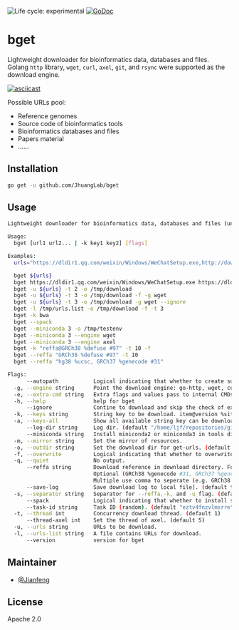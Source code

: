 <img src="https://img.shields.io/badge/lifecycle-experimental-orange.svg" alt="Life cycle: experimental"> [![GoDoc](https://godoc.org/github.com/JhuangLab/bget?status.svg)](https://godoc.org/github.com/JhuangLab/bget)

# bget

Lightweight downloader for bioinformatics data, databases and files. Golang `http` library, `wget`, `curl`, `axel`, `git`, and `rsync` were supported as the download engine.

[![asciicast](https://asciinema.org/a/262357.svg)](https://asciinema.org/a/262357)

Possible URLs pool:

- Reference genomes
- Source code of bioinformatics tools
- Bioinformatics databases and files
- Papers material
- ......

## Installation

```bash
go get -u github.com/JhuangLab/bget
```

## Usage

```bash
Lightweight downloader for bioinformatics data, databases and files (under development). It will provides a simple and parallelized method to access various bioinformatics resoures. More see here https://github.com/JhuangLab/bget.

Usage:
  bget [url1 url2... | -k key1 key2] [flags]

Examples:
  urls="https://dldir1.qq.com/weixin/Windows/WeChatSetup.exe,http://download.oray.com/pgy/windows/PgyVPN_4.1.0.21693.exe,https://dldir1.qq.com/qqfile/qq/PCQQ9.1.6/25786/QQ9.1.6.25786.exe" && echo $urls | tr "," "\n"> /tmp/urls.list

  bget ${urls}
  bget https://dldir1.qq.com/weixin/Windows/WeChatSetup.exe https://dldir1.qq.com/qqfile/qq/PCQQ9.1.6/25786/QQ9.1.6.25786.exe
  bget -u ${urls} -t 2 -o /tmp/download
  bget -u ${urls} -t 3 -o /tmp/download -f -g wget
  bget -u ${urls} -t 3 -o /tmp/download -g wget --ignore
  bget -l /tmp/urls.list -o /tmp/download -f -t 3
  bget -k bwa
  bget --spack
  bget --miniconda 3 -o /tmp/testenv
  bget --miniconda 3 --engine wget
  bget --miniconda 3 --engine axel
  bget -k "reffa@GRCh38 %defuse #97" -t 10 -f
  bget --reffa "GRCh38 %defuse #97" -t 10
  bget --reffa "hg38 %ucsc, GRCh37 %genecode #31"

Flags:
      --autopath           Logical indicating that whether to create subdir in download dir (for --reffa): e.g. reffa/{{site}}/{{version}} (default true)
  -g, --engine string      Point the download engine: go-http, wget, curl, axel, git, and rsync. (default "go-http")
  -e, --extra-cmd string   Extra flags and values pass to internal CMDs
  -h, --help               help for bget
      --ignore             Contine to download and skip the check of existed files.
  -k, --keys string        String key to be download. item@version %site #releaseVersion, e.g. bwa, GRCh38 %defuse #97
  -a, --keys-all           Show all available string key can be download.
      --log-dir string     Log dir. (default "/home/ljf/repositories/github/JhuangLab/bget/_log")
      --miniconda string   Install miniconda2 or miniconda3 in tools directory. Optional (2 or 3).
  -m, --mirror string      Set the mirror of resources.
  -o, --outdir string      Set the download dir for get-urls. (default "/home/ljf/repositories/github/JhuangLab/bget/_download")
  -f, --overwrite          Logical indicating that whether to overwrite existing files.
  -q, --quiet              No output.
      --reffa string       Download reference in download directory. Format is genomeVersion %site #releaseVersion.
                           Optional (GRCh38 %genecode #31, GRCh37 %genecode #31, hg38 %ucsc, hg19 %ucsc, GRCh38 %ensemble #97, GRCh38 %defuse #97).
                           Multiple use comma to seperate (e.g. GRCh38 %genecode #31,GRCh37 %genecode #31).
      --save-log           Save download log to local file]. (default true)
  -s, --separator string   Separator for --reffa,-k, and -u flag. (default ",")
      --spack              Logical indicating that whether to install spack in tools directory.
      --task-id string     Task ID (random). (default "eztv4fnzvlmsrre")
  -t, --thread int         Concurrency download thread. (default 1)
      --thread-axel int    Set the thread of axel. (default 5)
  -u, --urls string        URLs to be download.
  -l, --urls-list string   A file contains URLs for download.
      --version            version for bget
```

## Maintainer

- [@Jianfeng](https://github.com/Miachol)

## License

Apache 2.0

